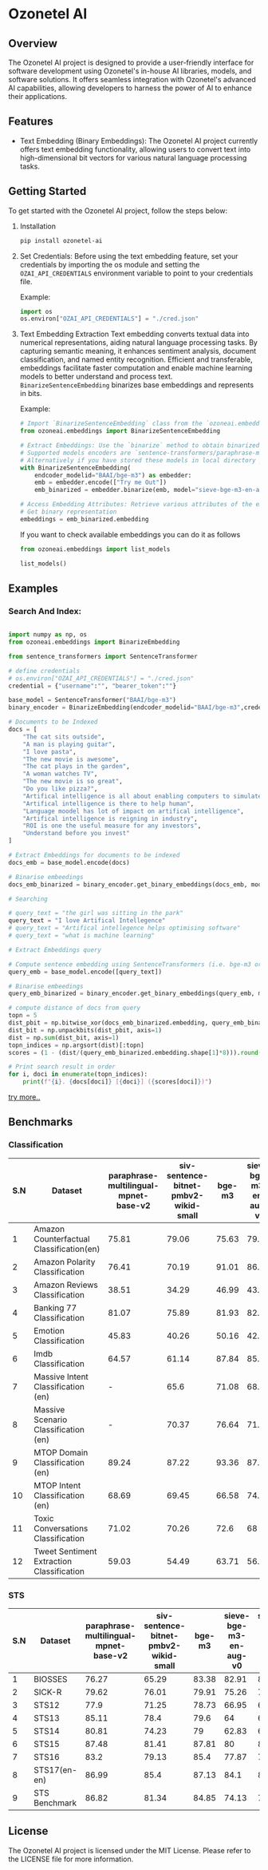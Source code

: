 # Ozonetel AI
## Overview
The Ozonetel AI project is designed to provide a user-friendly interface for software development using Ozonetel's in-house AI libraries, models, and software solutions. It offers seamless integration with Ozonetel's advanced AI capabilities, allowing developers to harness the power of AI to enhance their applications.

## Features
- Text Embedding (Binary Embeddings): The Ozonetel AI project currently offers text embedding functionality, allowing users to convert text into high-dimensional bit vectors for various natural language processing tasks.

## Getting Started
To get started with the Ozonetel AI project, follow the steps below:

1. Installation
   ```bash
   pip install ozonetel-ai
   ```
2. Set Credentials:
    Before using the text embedding feature, set your credentials by importing the os module and setting the `OZAI_API_CREDENTIALS` environment variable to point to your credentials file.
    
    Example:
    
    ```python
    import os
    os.environ["OZAI_API_CREDENTIALS"] = "./cred.json"
    ```
3. Text Embedding Extraction
    Text embedding converts textual data into numerical representations, aiding natural language processing tasks. By capturing semantic meaning, it enhances sentiment analysis, document classification, and named entity recognition. Efficient and transferable, embeddings facilitate faster computation and enable machine learning models to better understand and process text. `BinarizeSentenceEmbedding` binarizes base embeddings and represents in bits.

   Example:
    ```python
    # Import `BinarizeSentenceEmbedding` class from the `ozoneai.embeddings` module.
    from ozoneai.embeddings import BinarizeSentenceEmbedding
    
    # Extract Embeddings: Use the `binarize` method to obtain binarized embeddings for given texts .
    # Supported models encoders are `sentence-transformers/paraphrase-multilingual-mpnet-base-v2` and `BAAI/bge-m3`
    # Alternatively if you have stored these models in local directory you can use like `/path/to/paraphrase-multilingual-mpnet-base-v2` or `/path/to/bge-m3`
    with BinarizeSentenceEmbedding(
        endcoder_modelid="BAAI/bge-m3") as embedder:
        emb = embedder.encode(["Try me Out"])
        emb_binarized = embedder.binarize(emb, model="sieve-bge-m3-en-aug-v1") # max limit 20 vectors per request
    
    # Access Embedding Attributes: Retrieve various attributes of the embedding object, such as bits, unsigned binary, and signed binary.
    # Get binary representation
    embeddings = emb_binarized.embedding

    ```

    If you want to check available embeddings you can do it as follows
    ```python
    from ozoneai.embeddings import list_models

    list_models()
    ```


## Examples

### Search And Index:

```python

import numpy as np, os
from ozoneai.embeddings import BinarizeEmbedding

from sentence_transformers import SentenceTransformer

# define credentials
# os.environ["OZAI_API_CREDENTIALS"] = "./cred.json"
credential = {"username":"", "bearer_token":""}

base_model = SentenceTransformer("BAAI/bge-m3")
binary_encoder = BinarizeEmbedding(endcoder_modelid="BAAI/bge-m3",credential=credential) 

# Documents to be Indexed
docs = [
    "The cat sits outside",
    "A man is playing guitar",
    "I love pasta",
    "The new movie is awesome",
    "The cat plays in the garden",
    "A woman watches TV",
    "The new movie is so great",
    "Do you like pizza?",
    "Artifical intelligence is all about enabling computers to simulate human capabilities.",
    "Artifical intelligence is there to help human",
    "Language moodel has lot of impact on artifical intelligence",
    "Artifical intelligence is reigning in industry",
    "ROI is one the useful measure for any investors",
    "Understand before you invest"
]

# Extract Embeddings for documents to be indexed
docs_emb = base_model.encode(docs)

# Binarise embeedings
docs_emb_binarized = binary_encoder.get_binary_embeddings(docs_emb, model="sieve-bge-m3-en-aug-v1")

# Searching

# query_text = "the girl was sitting in the park"
query_text = "I love Artifical Intellegence"
# query_text = "Artifical intellegence helps optimising software"
# query_text = "what is machine learning"

# Extract Embeddings query

# Compute sentence embedding using SentenceTransformers (i.e. bge-m3 or paraphrase-multilingual-mpnet-base-v2)
query_emb = base_model.encode([query_text])

# Binarise embeedings
query_emb_binarized = binary_encoder.get_binary_embeddings(query_emb, model="sieve-bge-m3-en-aug-v1")

# compute distance of docs from query
topn = 5
dist_pbit = np.bitwise_xor(docs_emb_binarized.embedding, query_emb_binarized.embedding)
dist_bit = np.unpackbits(dist_pbit, axis=1)
dist = np.sum(dist_bit, axis=1)
topn_indices = np.argsort(dist)[:topn]
scores = (1 - (dist/(query_emb_binarized.embedding.shape[1]*8))).round(3)

# Print search result in order
for i, doci in enumerate(topn_indices):
    print(f"{i}. {docs[doci]} [{doci}] ({scores[doci]})")

```
    
[try more..](https://github.com/ozonetelgit/ozonetel-ai-sdk/blob/main/examples/search-index/)

## Benchmarks
### Classification
| S.N | Dataset                                     | paraphrase-multilingual-mpnet-base-v2 | siv-sentence-bitnet-pmbv2-wikid-small | bge-m3 | sieve-bge-m3-en-aug-v0 | sieve-bge-m3-en-aug-v1 |
|-----|---------------------------------------------|---------------------------------------|----------------------------------------|--------|------------------------|------------------------|
| 1   | Amazon Counterfactual Classification(en)   | 75.81                                 | 79.06                                  | 75.63  | 79.23                  | 78.28                  |
| 2   | Amazon Polarity Classification              | 76.41                                 | 70.19                                  | 91.01  | 86.81                  | 85.69                  |
| 3   | Amazon Reviews Classification               | 38.51                                 | 34.29                                  | 46.99  | 43.51                  | 43                     |
| 4   | Banking 77 Classification                   | 81.07                                 | 75.89                                  | 81.93  | 82.06                  | 82.75                  |
| 5   | Emotion Classification                      | 45.83                                 | 40.26                                  | 50.16  | 42.34                  | 42.4                   |
| 6   | Imdb Classification                         | 64.57                                 | 61.14                                  | 87.84  | 85.06                  | 84.44                  |
| 7   | Massive Intent Classification (en)         | -                                     | 65.6                                   | 71.08  | 68.9                   | 70.22                  |
| 8   | Massive Scenario Classification (en)       | -                                     | 70.37                                  | 76.64  | 71.29                  | 72.68                  |
| 9   | MTOP Domain Classification (en)            | 89.24                                 | 87.22                                  | 93.36  | 87.56                  | 88.37                  |
| 10  | MTOP Intent Classification (en)            | 68.69                                 | 69.45                                  | 66.58  | 74.11                  | 74.02                  |
| 11  | Toxic Conversations Classification         | 71.02                                 | 70.26                                  | 72.6   | 68                     | 68.59                  |
| 12  | Tweet Sentiment Extraction Classification | 59.03                                 | 54.49                                  | 63.71  | 56.96                  | 56.91                  |

### STS
| S.N | Dataset         | paraphrase-multilingual-mpnet-base-v2 | siv-sentence-bitnet-pmbv2-wikid-small | bge-m3 | sieve-bge-m3-en-aug-v0 | sieve-bge-m3-en-aug-v1 |
|-----|-----------------|---------------------------------------|----------------------------------------|--------|------------------------|------------------------|
| 1   | BIOSSES         | 76.27                                 | 65.29                                  | 83.38  | 82.91                  | 83.97                  |
| 2   | SICK-R          | 79.62                                 | 76.01                                  | 79.91  | 75.26                  | 76.5                   |
| 3   | STS12           | 77.9                                  | 71.25                                  | 78.73  | 66.95                  | 68.88                  |
| 4   | STS13           | 85.11                                 | 78.4                                   | 79.6   | 64                     | 69.09                  |
| 5   | STS14           | 80.81                                 | 74.23                                  | 79     | 62.83                  | 67.74                  |
| 6   | STS15           | 87.48                                 | 81.41                                  | 87.81  | 80                     | 82.08                  |
| 7   | STS16           | 83.2                                  | 79.13                                  | 85.4   | 77.87                  | 79.31                  |
| 8   | STS17(en-en)    | 86.99                                 | 85.4                                   | 87.13  | 84.1                   | 85.32                  |
| 9   | STS Benchmark   | 86.82                                 | 81.34                                  | 84.85  | 74.13                  | 77.19                  |


## License
The Ozonetel AI project is licensed under the MIT License. Please refer to the LICENSE file for more information.

